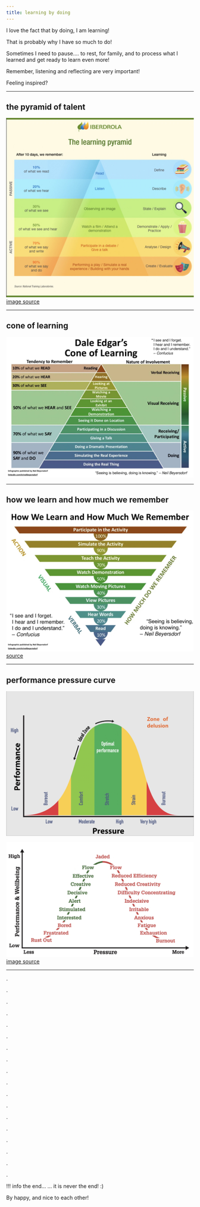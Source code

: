 ```yaml
---
title: learning by doing
---
```


I love the fact that by doing, I am learning!

That is probably why I have so much to do!

Sometimes I need to pause.... to rest, for family, and to process what I learned and get ready to learn even more!

Remember, listening and reflecting are very important!

Feeling inspired?

---

## the pyramid of talent

![The pyramid of talent](/assets/images/learning-by-doing/learning-pyramid.jpg)
[image source](https://www.iberdrola.com/talent/learning-by-doing)

---

## cone of learning

![cone of learning](/assets/images/learning-by-doing/cone-of-learning.jpg)

---

## how we learn and how much we remember

![how-we-learn-and-how-much-we-remember](/assets/images/learning-by-doing/how-we-learn-and-how-much-we-remember.jpg)
[source](https://www.slideshare.net/optimaltransformation/how-we-learn-48493561)

---

## performance pressure curve

![performance-pressure-curve](/assets/images/learning-by-doing/performance-pressure-curve.jpg)

![pressure-curve](/assets/images/learning-by-doing/pressure-curve.jpg "the pressure curve")
[image source](https://delphis.org.uk/peak-performance/stress-and-the-pressure-performance-curve/)

---

.

.

.

.

.

.

.

.

.

.

.

.

.

.

.

.

.

.

!!! info
    the end...
    ... it is never the end!
    :)

By happy, and nice to each other!
